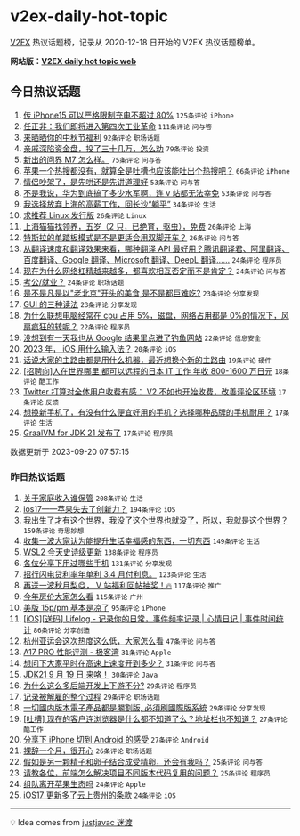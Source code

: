 # v2ex-daily-hot-topic

[V2EX](https://www.v2ex.com/) 热议话题榜，记录从 2020-12-18 日开始的 V2EX 热议话题榜单。

**网站版：[V2EX daily hot topic web](https://boojack.github.io/v2ex-daily-hot-topic-web/)**

## 今日热议话题

<!-- TODAY BEGIN -->

1. [传 iPhone15 可以严格限制充电不超过 80%](https://www.v2ex.com/t/975452) `125条评论` `iPhone`
1. [任正非：我们即将进入第四次工业革命](https://www.v2ex.com/t/975392) `111条评论` `问与答`
1. [来晒晒你的中秋节福利](https://www.v2ex.com/t/975417) `92条评论` `职场话题`
1. [亲戚深陷资金盘，投了三十几万，怎么劝](https://www.v2ex.com/t/975393) `79条评论` `投资`
1. [新出的问界 M7 怎么样。](https://www.v2ex.com/t/975400) `75条评论` `问与答`
1. [苹果一个热搜都没有，就算全是吐槽也应该能吐出个热搜吧？](https://www.v2ex.com/t/975408) `66条评论` `iPhone`
1. [情侣吵架了，是先哄还是先讲道理好](https://www.v2ex.com/t/975527) `53条评论` `问与答`
1. [不是我说，华为到底搞了多少水军啊，连 v 站都无法幸免](https://www.v2ex.com/t/975460) `53条评论` `问与答`
1. [我选择放弃上海的高薪工作，回长沙“躺平”](https://www.v2ex.com/t/975389) `34条评论` `生活`
1. [求推荐 Linux 发行版](https://www.v2ex.com/t/975515) `26条评论` `Linux`
1. [上海猫猫找领养，五岁（2 只，已绝育，驱虫），免费](https://www.v2ex.com/t/975451) `26条评论` `上海`
1. [特斯拉的单踏板模式是不是更适合用双脚开车？](https://www.v2ex.com/t/975407) `26条评论` `问与答`
1. [从翻译速度和翻译效果来看，哪种翻译 API 最好用？腾讯翻译君、阿里翻译、百度翻译、Google 翻译、Microsoft 翻译、DeepL 翻译......](https://www.v2ex.com/t/975513) `24条评论` `程序员`
1. [现在为什么网络杠精越来越多，都喜欢相互否定而不是肯定？](https://www.v2ex.com/t/975454) `24条评论` `问与答`
1. [考公/就业？](https://www.v2ex.com/t/975420) `24条评论` `职场话题`
1. [是不是凡是以"老北京"开头的美食,是不是都巨难吃?](https://www.v2ex.com/t/975557) `23条评论` `分享发现`
1. [GUI 的三种读法](https://www.v2ex.com/t/975498) `23条评论` `分享发现`
1. [为什么联想电脑经常在 cpu 占用 5%，磁盘，网络占用都是 0%的情况下，风扇疯狂的转呢？](https://www.v2ex.com/t/975518) `22条评论` `程序员`
1. [没想到有一天我也从 Google 结果里点进了钓鱼网站](https://www.v2ex.com/t/975508) `22条评论` `信息安全`
1. [2023 年， iOS 用什么输入法？](https://www.v2ex.com/t/975510) `20条评论` `iOS`
1. [话说大家的主路由都是用什么机器，最近想换个新的主路由](https://www.v2ex.com/t/975478) `19条评论` `硬件`
1. [[招聘向]人在世界哪里 都可以远程的日本 IT 工作 年收 800-1600 万日元](https://www.v2ex.com/t/975544) `18条评论` `酷工作`
1. [Twitter 打算对全体用户收费有感： V2 不如也开始收费，改善评论区环境](https://www.v2ex.com/t/975426) `17条评论` `反馈`
1. [想换新手机了，有没有什么便宜好用的手机？选择哪种品牌的手机耐用？](https://www.v2ex.com/t/975404) `17条评论` `生活`
1. [GraalVM for JDK 21 发布了](https://www.v2ex.com/t/975396) `17条评论` `程序员`

数据更新于 2023-09-20 07:57:15

<!-- TODAY END -->

### 昨日热议话题

<!-- YESTERDAY BEGIN -->

1. [关于家庭收入谁保管](https://www.v2ex.com/t/975187) `208条评论` `生活`
1. [ios17——苹果失去了创新力？](https://www.v2ex.com/t/975042) `194条评论` `iOS`
1. [我出生了才有这个世界，我没了这个世界也就没了，所以，我就是这个世界？](https://www.v2ex.com/t/975056) `159条评论` `奇思妙想`
1. [收集一波大家认为能提升生活幸福感的东西，一切东西](https://www.v2ex.com/t/975182) `149条评论` `生活`
1. [WSL2 今天史诗级更新](https://www.v2ex.com/t/975098) `138条评论` `程序员`
1. [各位分享下用过哪些手机](https://www.v2ex.com/t/975108) `131条评论` `分享发现`
1. [招行闪电贷利率年单利 3.4 月付利息。](https://www.v2ex.com/t/975072) `123条评论` `生活`
1. [再送一波秋月梨😋， V 站福利回帖抽奖！🔥](https://www.v2ex.com/t/975101) `117条评论` `推广`
1. [今年房价大家怎么看](https://www.v2ex.com/t/975102) `115条评论` `广州`
1. [美版 15p/pm 基本是凉了](https://www.v2ex.com/t/975066) `95条评论` `iPhone`
1. [[iOS][送码] Lifelog - 记录你的日常，事件频率记录 | 心情日记 | 事件时间统计](https://www.v2ex.com/t/975077) `86条评论` `分享创造`
1. [杭州亚运会这次热度这么低，大家怎么看](https://www.v2ex.com/t/975092) `47条评论` `问与答`
1. [A17 PRO 性能评测 - 极客湾](https://www.v2ex.com/t/975348) `31条评论` `Apple`
1. [想问下大家平时在高速上速度开到多少？](https://www.v2ex.com/t/975258) `31条评论` `问与答`
1. [JDK21 9 月 19 日 来咯！](https://www.v2ex.com/t/975067) `30条评论` `Java`
1. [为什么这么多后端开发上下游不分?](https://www.v2ex.com/t/975243) `29条评论` `程序员`
1. [记录被解雇的整个过程](https://www.v2ex.com/t/975211) `29条评论` `职场话题`
1. [一切國内版本電子產品都是閹割版, 必須刷國際版系統](https://www.v2ex.com/t/975202) `29条评论` `分享发现`
1. [[吐槽] 现在的客户连浏览器是什么都不知道了么？地址栏也不知道？](https://www.v2ex.com/t/975256) `27条评论` `酷工作`
1. [分享下 iPhone 切到 Android 的感受](https://www.v2ex.com/t/975237) `27条评论` `Android`
1. [裸辞一个月，很开心](https://www.v2ex.com/t/975224) `26条评论` `职场话题`
1. [假如是另一颗精子和卵子结合成受精卵，还会有我吗？](https://www.v2ex.com/t/975235) `25条评论` `问与答`
1. [请教各位，前端怎么解决项目不同版本代码复用的问题？](https://www.v2ex.com/t/975100) `25条评论` `程序员`
1. [组队离开苹果生态吗](https://www.v2ex.com/t/975183) `24条评论` `Apple`
1. [iOS17 更新多了云上贵州的条款](https://www.v2ex.com/t/975048) `24条评论` `iOS`

<!-- YESTERDAY END -->

---

💡 Idea comes from [justjavac 迷渡](https://github.com/justjavac/)
